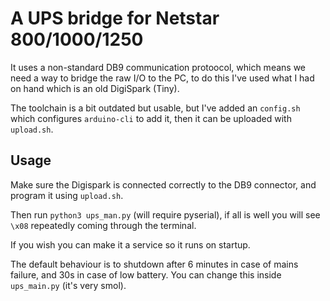 # A UPS bridge for Netstar 800/1000/1250

It uses a non-standard DB9 communication protoocol, which means we need a way to bridge the raw I/O to the PC, to do this I've used what I had on hand which is an old DigiSpark (Tiny).

The toolchain is a bit outdated but usable, but I've added an `config.sh` which configures `arduino-cli` to add it, then it can be uploaded with `upload.sh`.


## Usage
Make sure the Digispark is connected correctly to the DB9 connector, and program it using `upload.sh`.

Then run `python3 ups_man.py` (will require pyserial), if all is well you will see `\x08` repeatedly coming through the terminal.

If you wish you can make it a service so it runs on startup. 

The default behaviour is to shutdown after 6 minutes in case of mains failure, and 30s in case of low battery. You can change this inside `ups_main.py` (it's very smol).
